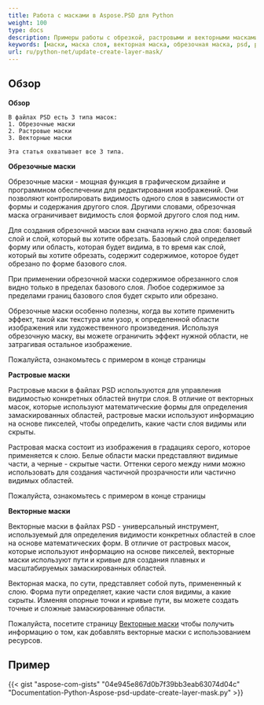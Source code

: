 ```yaml
---
title: Работа с масками в Aspose.PSD для Python
weight: 100
type: docs
description: Примеры работы с обрезкой, растровыми и векторными масками в файле PSD
keywords: [маски, маска слоя, векторная маска, обрезочная маска, psd, psd api, python, образец кода]
url: ru/python-net/update-create-layer-mask/
---
```


## **Обзор**

**Обзор**
	
	В файлах PSD есть 3 типа масок:
	1. Обрезочные маски
	2. Растровые маски
	3. Векторные маски
	
	Эта статья охватывает все 3 типа.


**Обрезочные маски**

Обрезочные маски - мощная функция в графическом дизайне и программном обеспечении для редактирования изображений. Они позволяют контролировать видимость одного слоя в зависимости от формы и содержания другого слоя. Другими словами, обрезочная маска ограничивает видимость слоя формой другого слоя под ним.

Для создания обрезочной маски вам сначала нужно два слоя: базовый слой и слой, который вы хотите обрезать. Базовый слой определяет форму или область, которая будет видима, в то время как слой, который вы хотите обрезать, содержит содержимое, которое будет обрезано по форме базового слоя.

При применении обрезочной маски содержимое обрезанного слоя видно только в пределах базового слоя. Любое содержимое за пределами границ базового слоя будет скрыто или обрезано.

Обрезочные маски особенно полезны, когда вы хотите применить эффект, такой как текстура или узор, к определенной области изображения или художественного произведения. Используя обрезочную маску, вы можете ограничить эффект нужной области, не затрагивая остальное изображение.

Пожалуйста, ознакомьтесь с примером в конце страницы

**Растровые маски** 

Растровые маски в файлах PSD используются для управления видимостью конкретных областей внутри слоя. В отличие от векторных масок, которые используют математические формы для определения замаскированных областей, растровые маски используют информацию на основе пикселей, чтобы определить, какие части слоя видимы или скрыты.

Растровая маска состоит из изображения в градациях серого, которое применяется к слою. Белые области маски представляют видимые части, а черные - скрытые части. Оттенки серого между ними можно использовать для создания частичной прозрачности или частично видимых областей.

Пожалуйста, ознакомьтесь с примером в конце страницы

**Векторные маски**

Векторные маски в файлах PSD - универсальный инструмент, используемый для определения видимости конкретных областей в слое на основе математических форм. В отличие от растровых масок, которые используют информацию на основе пикселей, векторные маски используют пути и кривые для создания плавных и масштабируемых замаскированных областей.

Векторная маска, по сути, представляет собой путь, примененный к слою. Форма пути определяет, какие части слоя видимы, а какие скрыты. Изменяя опорные точки и кривые пути, вы можете создать точные и сложные замаскированные области.

Пожалуйста, посетите страницу [Векторные маски](psd/net/layer-vector-mask/) чтобы получить информацию о том, как добавлять векторные маски с использованием ресурсов.


## **Пример**
{{< gist "aspose-com-gists" "04e945e867d0b7f39bb3eab63074d04c" "Documentation-Python-Aspose-psd-update-create-layer-mask.py" >}}
